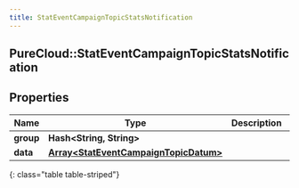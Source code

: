 ```yaml
---
title: StatEventCampaignTopicStatsNotification
---
```

## PureCloud::StatEventCampaignTopicStatsNotification

## Properties

|Name | Type | Description | Notes|
|------------ | ------------- | ------------- | -------------|
| **group** | **Hash&lt;String, String&gt;** |  | [optional] |
| **data** | [**Array&lt;StatEventCampaignTopicDatum&gt;**](StatEventCampaignTopicDatum.html) |  | [optional] |
{: class="table table-striped"}


